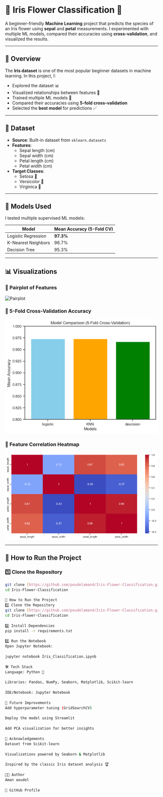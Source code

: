 # 🌸 Iris Flower Classification 🌿

A beginner-friendly **Machine Learning** project that predicts the species of an Iris flower using **sepal** and **petal** measurements. I experimented with multiple ML models, compared their accuracies using **cross-validation**, and visualized the results.

---

## 📌 Overview
The **Iris dataset** is one of the most popular beginner datasets in machine learning.
In this project, I:
- Explored the dataset 📊
- Visualized relationships between features 🌿
- Trained multiple ML models 🧠
- Compared their accuracies using **5-fold cross-validation**
- Selected the **best model** for predictions ✅

---

## 📂 Dataset
- **Source**: Built-in dataset from `sklearn.datasets`
- **Features**:
    - Sepal length (cm)
    - Sepal width (cm)
    - Petal length (cm)
    - Petal width (cm)
- **Target Classes**:
    - Setosa 🌺
    - Versicolor 🌸
    - Virginica 🌿

---

## 🧠 Models Used
I tested multiple supervised ML models:

| Model | Mean Accuracy (5-Fold CV) |
|---|---|
| Logistic Regression | **97.3%** |
| K-Nearest Neighbors | 96.7% |
| Decision Tree | 95.3% |

---

## 📊 Visualizations

### 🔹 Pairplot of Features
![Pairplot](./pair_plot.jpg)

### 🔹 5-Fold Cross-Validation Accuracy
![Model Comparison](./5-fold-cross-validation.png)

### 🔹 Feature Correlation Heatmap
![Correlation Heatmap](./corr_heatmap.png)

---

## 🚀 How to Run the Project

### 1️⃣ Clone the Repository
```bash
git clone [https://github.com/poudelaman4/Iris-Flower-Classification.git](https://github.com/poudelaman4/Iris-Flower-Classification.git)
cd Iris-Flower-Classification

🚀 How to Run the Project
1️⃣ Clone the Repository
git clone [https://github.com/poudelaman4/Iris-Flower-Classification.git](https://github.com/poudelaman4/Iris-Flower-Classification.git)
cd Iris-Flower-Classification

2️⃣ Install Dependencies
pip install -r requirements.txt

3️⃣ Run the Notebook
Open Jupyter Notebook:

jupyter notebook Iris_Classification.ipynb

🛠️ Tech Stack
Language: Python 🐍

Libraries: Pandas, NumPy, Seaborn, Matplotlib, Scikit-learn

IDE/Notebook: Jupyter Notebook

🔮 Future Improvements
Add hyperparameter tuning (GridSearchCV)

Deploy the model using Streamlit

Add PCA visualization for better insights

🙌 Acknowledgements
Dataset from Scikit-learn

Visualizations powered by Seaborn & Matplotlib

Inspired by the classic Iris dataset analysis 🏆

🧑‍💻 Author
Aman aoudel

🔗 GitHub Profile